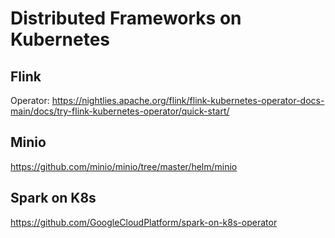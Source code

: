 # Distributed Frameworks on Kubernetes
## Flink
Operator:
https://nightlies.apache.org/flink/flink-kubernetes-operator-docs-main/docs/try-flink-kubernetes-operator/quick-start/

## Minio
https://github.com/minio/minio/tree/master/helm/minio

## Spark on K8s
https://github.com/GoogleCloudPlatform/spark-on-k8s-operator
